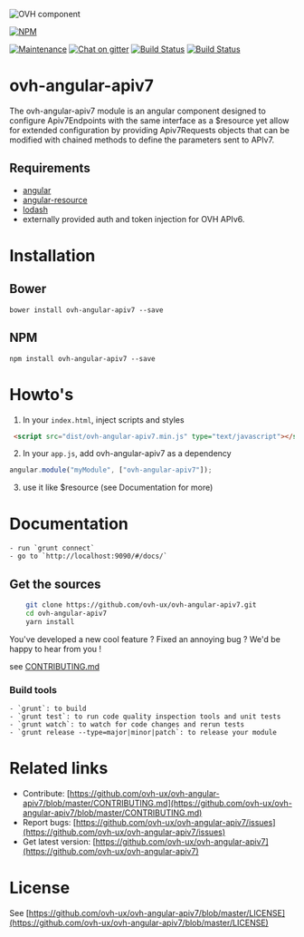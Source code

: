 ![OVH component](https://user-images.githubusercontent.com/3379410/27423240-3f944bc4-5731-11e7-87bb-3ff603aff8a7.png)

[![NPM](https://nodei.co/npm/ovh-angular-apiv7.png?downloads=true&downloadRank=true&stars=true)](https://nodei.co/npm/ovh-angular-apiv7/)

[![Maintenance](https://img.shields.io/maintenance/yes/2018.svg)]() [![Chat on gitter](https://img.shields.io/gitter/room/ovh/ux.svg)](https://gitter.im/ovh/ux) [![Build Status](https://travis-ci.org/ovh-ux/ovh-angular-apiv7.svg)](https://travis-ci.org/ovh-ux/ovh-angular-apiv7) [![Build Status](https://travis-ci.org/ovh/ovh-angular-apiv7.svg)](https://travis-ci.org/ovh-ux/ovh-angular-apiv7)

# ovh-angular-apiv7

The ovh-angular-apiv7 module is an angular component designed to configure Apiv7Endpoints with the same interface as a
$resource yet allow for extended configuration by providing Apiv7Requests objects that can be modified with chained
methods to define the parameters sent to APIv7.

## Requirements

  - [angular](https://angularjs.org/)
  - [angular-resource](https://docs.angularjs.org/api/ngResource)
  - [lodash](https://lodash.com/)
  - externally provided auth and token injection for OVH APIv6.

# Installation

## Bower

    bower install ovh-angular-apiv7 --save

## NPM

    npm install ovh-angular-apiv7 --save

# Howto's

1. In your `index.html`, inject scripts and styles

```html
 <script src="dist/ovh-angular-apiv7.min.js" type="text/javascript"></script>
```

2. In your `app.js`, add ovh-angular-apiv7 as a dependency

```javascript
angular.module("myModule", ["ovh-angular-apiv7"]);
```

3. use it like $resource (see Documentation for more)

# Documentation

    - run `grunt connect`
    - go to `http://localhost:9090/#/docs/`

## Get the sources

```bash
    git clone https://github.com/ovh-ux/ovh-angular-apiv7.git
    cd ovh-angular-apiv7
    yarn install
```

You've developed a new cool feature ? Fixed an annoying bug ? We'd be happy
to hear from you !

see [CONTRIBUTING.md](https://github.com/ovh-ux/ovh-angular-apiv7/blob/master/CONTRIBUTING.md)

### Build tools

    - `grunt`: to build
    - `grunt test`: to run code quality inspection tools and unit tests
    - `grunt watch`: to watch for code changes and rerun tests
    - `grunt release --type=major|minor|patch`: to release your module


# Related links

 * Contribute: [https://github.com/ovh-ux/ovh-angular-apiv7/blob/master/CONTRIBUTING.md](https://github.com/ovh-ux/ovh-angular-apiv7/blob/master/CONTRIBUTING.md)
 * Report bugs: [https://github.com/ovh-ux/ovh-angular-apiv7/issues](https://github.com/ovh-ux/ovh-angular-apiv7/issues)
 * Get latest version: [https://github.com/ovh-ux/ovh-angular-apiv7](https://github.com/ovh-ux/ovh-angular-apiv7)

# License

See [https://github.com/ovh-ux/ovh-angular-apiv7/blob/master/LICENSE](https://github.com/ovh-ux/ovh-angular-apiv7/blob/master/LICENSE)

